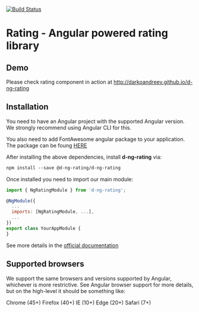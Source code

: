 [![Build Status](https://travis-ci.com/darkoandreev/d-ng-rating.svg?token=dyC7xCjKChVxFuxWSFtn&branch=master)](https://travis-ci.com/darkoandreev/d-ng-rating)

# Rating - Angular powered rating library

## Demo

Please check rating component in action at http://darkoandreev.github.io/d-ng-rating

## Installation

You need to have an Angular project with the supported Angular version. We strongly recommend using Angular CLI for this.

You also need to add FontAwesome angular package to your application. The package can be foung [HERE](https://www.npmjs.com/package/@fortawesome/angular-fontawesome)

After installing the above dependencies, install **d-ng-rating** via:

```html
npm install --save @d-ng-rating/d-ng-rating
```

Once installed you need to import our main module:

```javascript
import { NgRatingModule } from 'd-ng-rating';

@NgModule({
  ...
  imports: [NgRatingModule, ...],
  ...
})
export class YourAppModule {
}
```

See more details in the [official documentation](https://github.com/darkoandreev/d-ng-rating/blob/master/projects/d-ng-rating/README.md)

## Supported browsers

We support the same browsers and versions supported by Angular, whichever is more restrictive. See Angular browser support for more details, but on the high-level it should be something like:

Chrome (45+)
Firefox (40+)
IE (10+)
Edge (20+)
Safari (7+)
